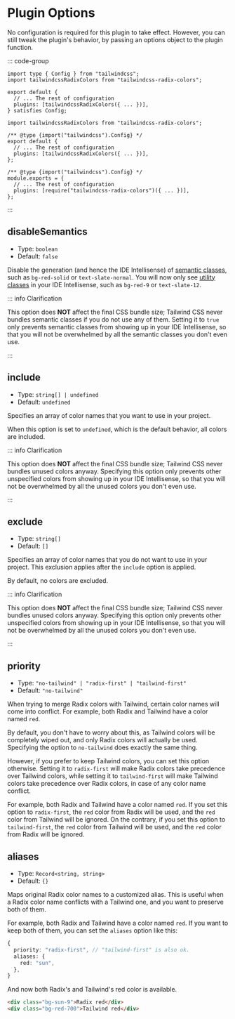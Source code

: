 # Plugin Options

No configuration is required for this plugin to take effect. However, you can still tweak the plugin's behavior, by passing an options object to the plugin function.

::: code-group

```ts{6} [tailwind.config.ts]
import type { Config } from "tailwindcss";
import tailwindcssRadixColors from "tailwindcss-radix-colors";

export default {
  // ... The rest of configuration
  plugins: [tailwindcssRadixColors({ ... })],
} satisfies Config;
```

```js{6} [tailwind.config.mjs]
import tailwindcssRadixColors from "tailwindcss-radix-colors";

/** @type {import("tailwindcss").Config} */
export default {
  // ... The rest of configuration
  plugins: [tailwindcssRadixColors({ ... })],
};
```

```js{4} [tailwind.config.cjs]
/** @type {import("tailwindcss").Config} */
module.exports = {
  // ... The rest of configuration
  plugins: [require("tailwindcss-radix-colors")({ ... })],
};
```

:::

## disableSemantics

- Type: `boolean`
- Default: `false`

Disable the generation (and hence the IDE Intellisense) of [semantic classes](/guide/semantic-first), such as `bg-red-solid` or `text-slate-normal`. You will now only see [utility classes](/guide/utility-first) in your IDE Intellisense, such as `bg-red-9` or `text-slate-12`.

::: info Clarification

This option does **NOT** affect the final CSS bundle size; Tailwind CSS never bundles semantic classes if you do not use any of them. Setting it to `true` only prevents semantic classes from showing up in your IDE Intellisense, so that you will not be overwhelmed by all the semantic classes you don't even use.

:::

## include

- Type: `string[] | undefined`
- Default: `undefined`

Specifies an array of color names that you want to use in your project.

When this option is set to `undefined`, which is the default behavior, all colors are included.

::: info Clarification

This option does **NOT** affect the final CSS bundle size; Tailwind CSS never bundles unused colors anyway. Specifying this option only prevents other unspecified colors from showing up in your IDE Intellisense, so that you will not be overwhelmed by all the unused colors you don't even use.

:::

## exclude

- Type: `string[]`
- Default: `[]`

Specifies an array of color names that you do not want to use in your project. This exclusion applies after the `include` option is applied.

By default, no colors are excluded.

::: info Clarification

This option does **NOT** affect the final CSS bundle size; Tailwind CSS never bundles unused colors anyway. Specifying this option only prevents other unspecified colors from showing up in your IDE Intellisense, so that you will not be overwhelmed by all the unused colors you don't even use.

:::

## priority

- Type: `"no-tailwind" | "radix-first" | "tailwind-first"`
- Default: `"no-tailwind"`

When trying to merge Radix colors with Tailwind, certain color names will come into conflict. For example, both Radix and Tailwind have a color named `red`.

By default, you don't have to worry about this, as Tailwind colors will be completely wiped out, and only Radix colors will actually be used. Specifying the option to `no-tailwind` does exactly the same thing.

However, if you prefer to keep Tailwind colors, you can set this option otherwise. Setting it to `radix-first` will make Radix colors take precedence over Tailwind colors, while setting it to `tailwind-first` will make Tailwind colors take precedence over Radix colors, in case of any color name conflict.

For example, both Radix and Tailwind have a color named `red`. If you set this option to `radix-first`, the `red` color from Radix will be used, and the `red` color from Tailwind will be ignored. On the contrary, if you set this option to `tailwind-first`, the `red` color from Tailwind will be used, and the `red` color from Radix will be ignored.

## aliases

- Type: `Record<string, string>`
- Default: `{}`

Maps original Radix color names to a customized alias. This is useful when a Radix color name conflicts with a Tailwind one, and you want to preserve both of them.

For example, both Radix and Tailwind have a color named `red`. If you want to keep both of them, you can set the `aliases` option like this:

```ts
{
  priority: "radix-first", // "tailwind-first" is also ok.
  aliases: {
    red: "sun",
  },
}
```

And now both Radix's and Tailwind's red color is available.

```html
<div class="bg-sun-9">Radix red</div>
<div class="bg-red-700">Tailwind red</div>
```
